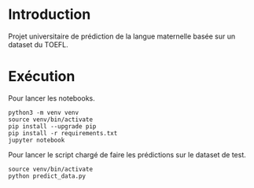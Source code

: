 # Introduction
Projet universitaire de prédiction de la langue maternelle basée sur un dataset du TOEFL.

# Exécution
Pour lancer les notebooks.
```shell
python3 -m venv venv
source venv/bin/activate
pip install --upgrade pip
pip install -r requirements.txt
jupyter notebook
```

Pour lancer le script chargé de faire les prédictions sur le dataset de test.
```shell
source venv/bin/activate
python predict_data.py
```
